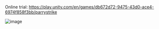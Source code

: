 Online trial: https://play.unity.com/en/games/db672d72-9475-43d0-ace4-6974f858f3bb/parrystrike

![image](https://github.com/xr0919/ParryStrike/assets/62006691/7669e449-962f-4b4b-9f35-e94f4009a128)
